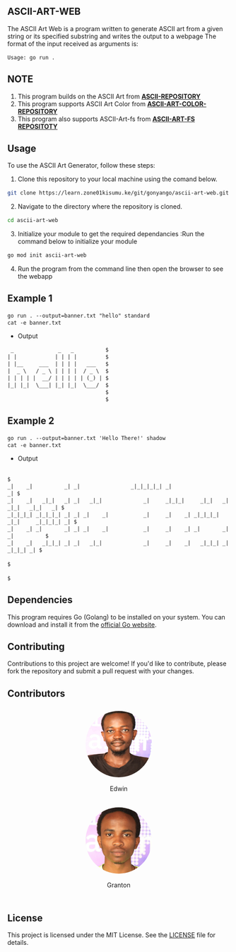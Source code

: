 ## ASCII-ART-WEB
The ASCII Art Web is a program written to generate ASCII art from a given string or its specified substring and writes the output to a webpage
The format of the input received as arguments is:
```
Usage: go run .
```
## NOTE
1. This program builds on the ASCII Art from  **[ASCII-REPOSITORY](https://learn.zone01kisumu.ke/git/wyonyango/ascii-art.git)**
2. This program supports ASCII Art Color from **[ASCII-ART-COLOR-REPOSITORY](https://learn.zone01kisumu.ke/git/lakoth/ascii-art-color)**
3. This program also supports ASCII-Art-fs from  **[ASCII-ART-FS REPOSITOTY](https://learn.zone01kisumu.ke/git/wyonyango/ascii-art-fs.git)**

## Usage
To use the ASCII Art Generator, follow these steps:
1. Clone this repository to your local machine using the comand below.
``` bash
git clone https://learn.zone01kisumu.ke/git/gonyango/ascii-art-web.git
```

2. Navigate to the directory where the repository is cloned.
```bash
cd ascii-art-web
```

3. Initialize your module to get the required dependancies :Run the command below to initialize your module
```bash
go mod init ascii-art-web
```
4. Run the program from the command line then open the browser to see the webapp


## Example 1

```console
go run . --output=banner.txt "hello" standard
cat -e banner.txt
```
- Output
``` 
 _              _   _          $
| |            | | | |         $
| |__     ___  | | | |   ___   $
|  _ \   / _ \ | | | |  / _ \  $
| | | | |  __/ | | | | | (_) | $
|_| |_|  \___| |_| |_|  \___/  $
                               $
                               $
```

## Example 2

```console
go run . --output=banner.txt 'Hello There!' shadow
cat -e banner.txt
```
- Output
``` 
                                                                                         $
_|    _|          _| _|                _|_|_|_|_| _|                                  _| $
_|    _|   _|_|   _| _|   _|_|             _|     _|_|_|     _|_|   _|  _|_|   _|_|   _| $
_|_|_|_| _|_|_|_| _| _| _|    _|           _|     _|    _| _|_|_|_| _|_|     _|_|_|_| _| $
_|    _| _|       _| _| _|    _|           _|     _|    _| _|       _|       _|          $
_|    _|   _|_|_| _| _|   _|_|             _|     _|    _|   _|_|_| _|         _|_|_| _| $
                                                                                         $
                                                                                         $
```

## Dependencies
This program requires Go (Golang) to be installed on your system. You can download and install it from the [official Go website](https://golang.org/dl/).

## Contributing
Contributions to this project are welcome! If you'd like to contribute, please fork the repository and submit a pull request with your changes.

## Contributors
<body>
<div style="display: flex !important; justify-content: center !important;">
    <div style="margin: 10px;">
        <img src="images/enungo.png" style="border-radius: 50% !important; width: 150px !important; height: 150px; !important" alt="Granton">
        <p style="text-align: center;">Edwin</p>
    </div>
</div>
<div style="display: flex !important; justify-content: center !important;">
    <div style="margin: 10px;">
        <img src="images/gonyango.png" style="border-radius: 50% !important; width: 150px !important; height: 150px; !important" alt="Granton">
        <p style="text-align: center;">Granton</p>
    </div>
</div>
</body>


## License
This project is licensed under the MIT License. See the [LICENSE](LICENSE) file for details.



